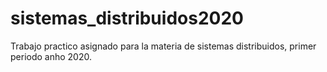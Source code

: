 # sistemas_distribuidos2020
Trabajo practico asignado para la materia de sistemas distribuidos, primer periodo anho 2020.
